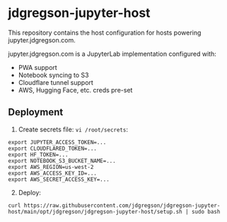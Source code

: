 # jdgregson-jupyter-host

This repository contains the host configuration for hosts powering jupyter.jdgregson.com.

jupyter.jdgregson.com is a JupyterLab implementation configured with:
 - PWA support
 - Notebook syncing to S3
 - Cloudflare tunnel support
 - AWS, Hugging Face, etc. creds pre-set

## Deployment

1. Create secrets file: `vi /root/secrets`:

```
export JUPYTER_ACCESS_TOKEN=...
export CLOUDFLARED_TOKEN=...
export HF_TOKEN=...
export NOTEBOOK_S3_BUCKET_NAME=...
export AWS_REGION=us-west-2
export AWS_ACCESS_KEY_ID=...
export AWS_SECRET_ACCESS_KEY=...
```

2. Deploy:

```
curl https://raw.githubusercontent.com/jdgregson/jdgregson-jupyter-host/main/opt/jdgregson/jdgregson-jupyter-host/setup.sh | sudo bash
```
